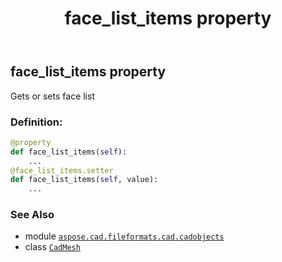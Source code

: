 ﻿---
title: face_list_items property
second_title: Aspose.CAD for Python via .NET API References
description: 
type: docs
weight: 220
url: /python-net/aspose.cad.fileformats.cad.cadobjects/cadmesh/face_list_items/
is_root: false
---

## face_list_items property


Gets or sets face list
### Definition:
```python
@property
def face_list_items(self):
    ...
@face_list_items.setter
def face_list_items(self, value):
    ...
```

### See Also
* module [`aspose.cad.fileformats.cad.cadobjects`](../../)
* class [`CadMesh`](/cad/python-net/aspose.cad.fileformats.cad.cadobjects/cadmesh)
